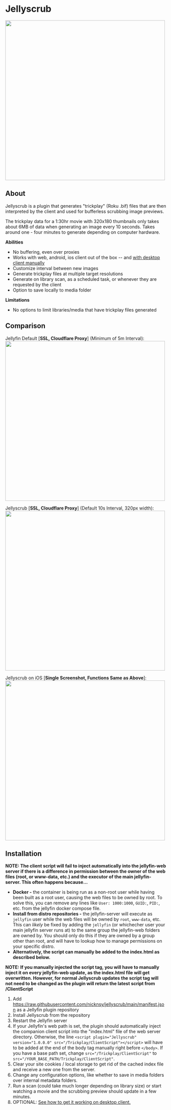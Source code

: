 Jellyscrub
====================
<img src="https://raw.githubusercontent.com/nicknsy/jellyscrub/main/logo/logo.png" width="500">

## About ##
Jellyscrub is a plugin that generates "trickplay" (Roku .bif) files that are then interpreted by the client and used for bufferless scrubbing image previews.

The trickplay data for a 1:30hr movie with 320x180 thumbnails only takes about 6MB of data when generating an image every 10 seconds. Takes around one - four minutes to generate depending on computer hardware.

<b>Abilities</b>
* No buffering, even over proxies
* Works with web, android, ios client out of the box -- and <a href="https://github.com/nicknsy/jellyscrub/issues/22#issuecomment-1206847719">with desktop client manually</a>
* Customize interval between new images
* Generate trickplay files at multiple target resolutions
* Generate on library scan, as a scheduled task, or whenever they are requested by the client
* Option to save locally to media folder

<b>Limitations</b>
* No options to limit libraries/media that have trickplay files generated

## Comparison ##

Jellyfin Default [<b>SSL, Cloudflare Proxy</b>] (Minimum of 5m Interval):
<br/>
<img src="https://github.com/nicknsy/jellyscrub/raw/main/logo/jellyfin-cloudflare.gif" width="500">

Jellyscrub [<b>SSL, Cloudflare Proxy</b>] (Default 10s Interval, 320px width):
<br/>
<img src="https://github.com/nicknsy/jellyscrub/raw/main/logo/jellyscrub-cloudflare.gif" width="500">

Jellyscrub on iOS [<b>Single Screenshot, Functions Same as Above</b>]:
<br/>
<img src="https://github.com/nicknsy/jellyscrub/raw/main/logo/jellyscrub-ios.jpg" width="500">

## Installation ##
<b>NOTE: The client script will fail to inject automatically into the jellyfin-web server if there is a difference in permission between the owner of the web files (root, or www-data, etc.) and the executor of the main jellyfin-server. This often happens because...</b>
* <b>Docker -</b> the container is being run as a non-root user while having been built as a root user, causing the web files to be owned by root. To solve this, you can remove any lines like `User: 1000:1000`, `GUID:`, `PID:`, etc. from the jellyfin docker compose file.
* <b>Install from distro repositories -</b> the jellyfin-server will execute as `jellyfin` user while the web files will be owned by `root`, `www-data`, etc. This can <i>likely</i> be fixed by adding the `jellyfin` (or whichecher user your main jellyfin server runs at) to the same group the jellyfin-web folders are owned by. You should only do this if they are owned by a group other than root, and will have to lookup how to manage permissions on your specific distro.
* <b>Alternatively, the script can manually be added to the index.html as described below.</b>

<b>NOTE: If you manually injected the script tag, you will have to manually inject it on every jellyfin-web update, as the index.html file will get overwritten. However, for normal Jellyscrub updates the script tag will not need to be changed as the plugin will return the latest script from /ClientScript</b>

1. Add https://raw.githubusercontent.com/nicknsy/jellyscrub/main/manifest.json as a Jellyfin plugin repository
2. Install Jellyscrub from the repository
3. Restart the Jellyfin server
4. If your Jellyfin's web path is set, the plugin should automatically inject the companion client script into the "index.html" file of the web server directory. Otherwise, the line `<script plugin="Jellyscrub" version="1.0.0.0" src="/Trickplay/ClientScript"></script>` will have to be added at the end of the body tag manually right before `</body>`. If you have a base path set, change `src="/Trickplay/ClientScript"` to `src="/YOUR_BASE_PATH/Trickplay/ClientScript"`.
5. Clear your site cookies / local storage to get rid of the cached index file and receive a new one from the server.
6. Change any configuration options, like whether to save in media folders over internal metadata folders.
7. Run a scan (could take much longer depending on library size) or start watching a movie and the scrubbing preview should update in a few minutes.
8. OPTIONAL: <a href="https://github.com/nicknsy/jellyscrub/issues/22#issuecomment-1206847719">See how to get it working on desktop client.</a>
